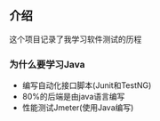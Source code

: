 ##  介绍

这个项目记录了我学习软件测试的历程

### 为什么要学习Java

- 编写自动化接口脚本(Junit和TestNG)
- 80%的后端是由java语言编写
- 性能测试Jmeter(使用Java编写)
